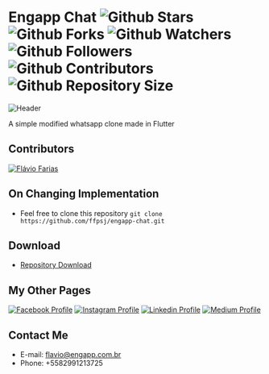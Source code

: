 # Engapp Chat ![Github Stars](https://img.shields.io/github/stars/ffpsj/engapp-chat.svg?label=Stars) ![Github Forks](https://img.shields.io/github/forks/ffpsj/engapp-chat.svg?label=Forks) ![Github Watchers](https://img.shields.io/github/watchers/ffpsj/engapp-chat.svg?label=Watchers) ![Github Followers](https://img.shields.io/github/followers/ffpsj.svg?label=Followers) ![Github Contributors](https://img.shields.io/github/contributors/ffpsj/engapp-chat.svg?label=Contributors) ![Github Repository Size](https://img.shields.io/github/repo-size/ffpsj/engapp-chat.svg?label=Size)

![Header](https://i.imgur.com/VDNUIIe.png)

A simple modified whatsapp clone made in Flutter

## Contributors
<a href="https://github.com/ffpsj"><img src="https://i.imgur.com/TlK8zDB.png" title="Flávio Farias"></a>

## On Changing Implementation
+ Feel free to clone this repository `git clone https://github.com/ffpsj/engapp-chat.git`

## Download
+ [Repository Download](https://github.com/ffpsj/engapp-chat/archive/master.zip)

## My Other Pages
<a href="https://www.facebook.com/flaviofariasjr"><img src="https://i.imgur.com/bHRTPvs.png" title="Facebook Profile"></a> <a href="https://www.instagram.com/flavioaq2"><img src="https://i.imgur.com/VrYSoc0.png" title="Instagram Profile"></a> <a href="https://www.linkedin.com/in/ffpsj"><img src="https://i.imgur.com/ERL5FFt.png" title="Linkedin Profile"></a> <a href="https://www.medium.com/@ffpsj"><img src="https://i.imgur.com/UPR0HtK.png" title="Medium Profile"></a>

## Contact Me
+ E-mail: flavio@engapp.com.br
+ Phone: +5582991213725